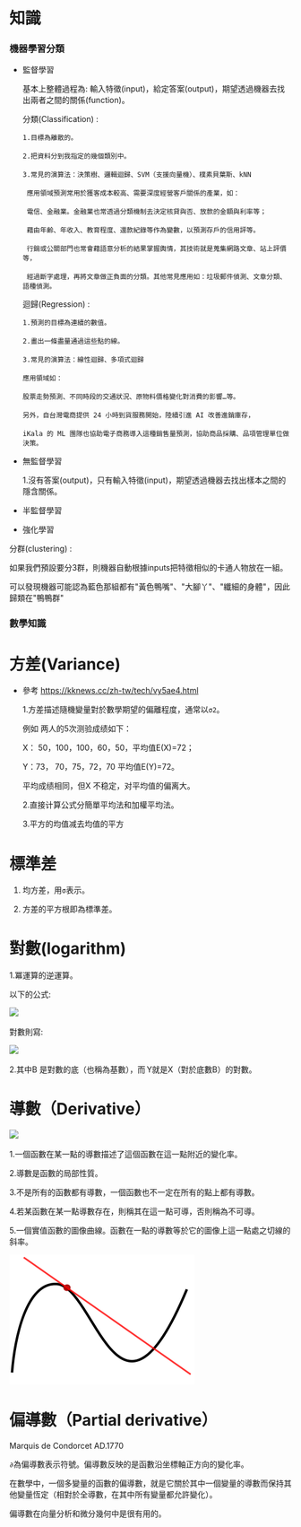 # 知識

### 機器學習分類

- 監督學習

  基本上整體過程為: 輸入特徵(input)，給定答案(output)，期望透過機器去找出兩者之間的關係(function)。

  分類(Classification) :
  
      1.目標為離散的。

      2.把資料分到我指定的幾個類別中。

      3.常見的演算法：決策樹、邏輯迴歸、SVM（支援向量機）、樸素貝葉斯、kNN

       應用領域預測常用於獲客成本較高、需要深度經營客戶關係的產業，如：

       電信、金融業。金融業也常透過分類機制去決定核貸與否、放款的金額與利率等；
       
       藉由年齡、年收入、教育程度、還款紀錄等作為變數，以預測存戶的信用評等。

       行銷或公關部門也常會藉語意分析的結果掌握輿情，其技術就是蒐集網路文章、站上評價等，
       
       經過斷字處理，再將文章做正負面的分類。其他常見應用如：垃圾郵件偵測、文章分類、語種偵測。
    
  
  迴歸(Regression) : 
  
      1.預測的目標為連續的數值。

      2.畫出一條盡量通過這些點的線。

      3.常見的演算法：線性迴歸、多項式迴歸

      應用領域如：

      股票走勢預測、不同時段的交通狀況、原物料價格變化對消費的影響…等。

      另外，自台灣電商提供 24 小時到貨服務開始，陸續引進 AI 改善進銷庫存，

      iKala 的 ML 團隊也協助電子商務導入這種銷售量預測，協助商品採購、品項管理單位做決策。
    
    

- 無監督學習
  
  1.沒有答案(output)，只有輸入特徵(input)，期望透過機器去找出樣本之間的隱含關係。

    

- 半監督學習

- 強化學習
 
 分群(clustering) :
 
 如果我們預設要分3群，則機器自動根據inputs把特徵相似的卡通人物放在一組。
 
 可以發現機器可能認為藍色那組都有"黃色鴨嘴"、"大腳丫"、"纖細的身體"，因此歸類在"鴨鴨群"
 
 
### 數學知識

# 方差(Variance)

- 參考 https://kknews.cc/zh-tw/tech/vy5ae4.html

  1.方差描述隨機變量對於數學期望的偏離程度，通常以`σ2`。

   例如 两人的5次测验成绩如下：

     X： 50，100，100，60，50，平均值E(X)=72；

     Y：73， 70，75，72，70 平均值E(Y)=72。

     平均成绩相同，但X 不稳定，对平均值的偏离大。

  2.直接计算公式分簡單平均法和加權平均法。

  3.平方的均值减去均值的平方
    
# 標準差   

1. 均方差，用`σ`表示。

2. 方差的平方根即為標準差。

# 對數(logarithm)

  1.冪運算的逆運算。

   以下的公式:
  
   <img src="http://chart.googleapis.com/chart?cht=tx&chl= X = B^2" style="border:none;">

   對數則寫:

   <img src="http://chart.googleapis.com/chart?cht=tx&chl= Y = \log_{B}X" style="border:none;">

  2.其中B 是對數的底（也稱為基數），而 Y就是X（對於底數B）的對數。

# 導數（Derivative）


<img src="http://chart.googleapis.com/chart?cht=tx&chl= f(x) = \frac{df}{dx}(X_0)" style="border:none;">

  1.一個函數在某一點的導數描述了這個函數在這一點附近的變化率。

  2.導數是函數的局部性質。

  3.不是所有的函數都有導數，一個函數也不一定在所有的點上都有導數。

  4.若某函數在某一點導數存在，則稱其在這一點可導，否則稱為不可導。

  5.一個實值函數的圖像曲線。函數在一點的導數等於它的圖像上這一點處之切線的斜率。

 <img src='Tangent_curve.png' />


# 偏導數（Partial derivative）
  
  Marquis de Condorcet AD.1770
  
  `∂`為偏導數表示符號。偏導數反映的是函數沿坐標軸正方向的變化率。
  
  在數學中，一個多變量的函數的偏導數，就是它關於其中一個變量的導數而保持其他變量恆定（相對於全導數，在其中所有變量都允許變化）。
  
  偏導數在向量分析和微分幾何中是很有用的。
  
